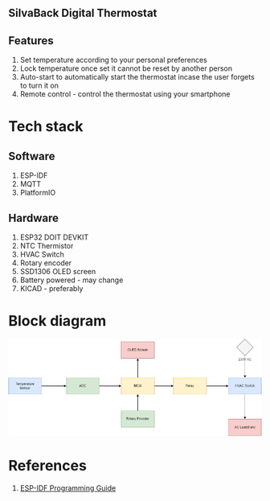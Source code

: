 SilvaBack Digital Thermostat
---
## Features
1. Set temperature according to your personal preferences
2. Lock temperature once set it cannot be reset by another person
3. Auto-start to automatically start the thermostat incase the user forgets to turn it on
4. Remote control - control the thermostat using your smartphone

# Tech stack
## Software
1. ESP-IDF
2. MQTT
3. PlatformIO

## Hardware
1. ESP32 DOIT DEVKIT
2. NTC Thermistor
3. HVAC Switch
4. Rotary encoder
5. SSD1306 OLED screen
6. Battery powered - may change
7. KICAD - preferably

# Block diagram
![Block diagram](HomemadeThermostat.jpg)

# References
1. [ESP-IDF Programming Guide](https://docs.espressif.com/projects/esp-idf/en/v4.2/esp32/index.html)
